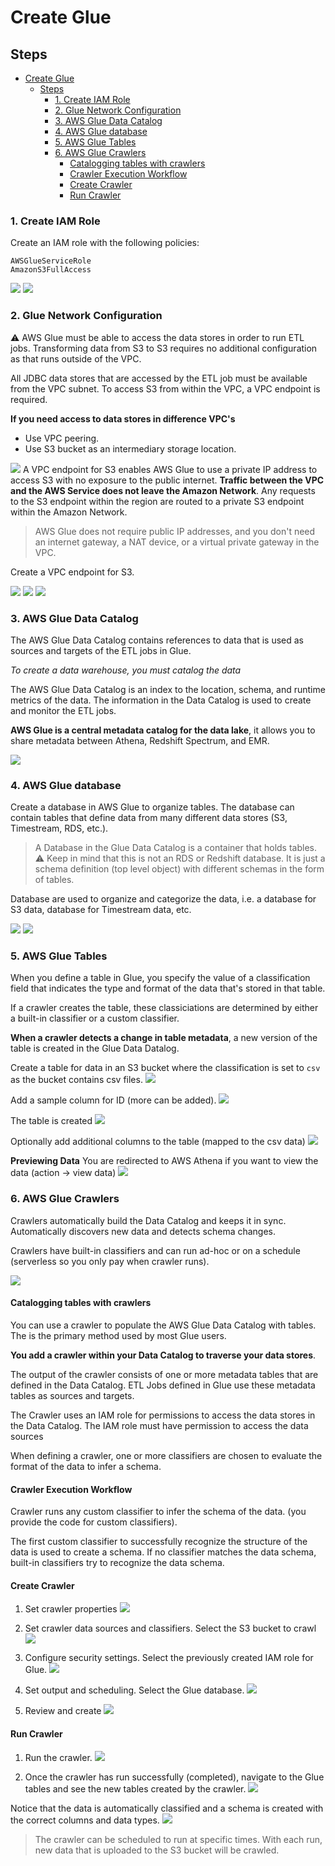 # Create Glue

## Steps
- [Create Glue](#create-glue)
  - [Steps](#steps)
    - [1. Create IAM Role](#1-create-iam-role)
    - [2. Glue Network Configuration](#2-glue-network-configuration)
    - [3. AWS Glue Data Catalog](#3-aws-glue-data-catalog)
    - [4. AWS Glue database](#4-aws-glue-database)
    - [5. AWS Glue Tables](#5-aws-glue-tables)
    - [6. AWS Glue Crawlers](#6-aws-glue-crawlers)
      - [Catalogging tables with crawlers](#catalogging-tables-with-crawlers)
      - [Crawler Execution Workflow](#crawler-execution-workflow)
      - [Create Crawler](#create-crawler)
      - [Run Crawler](#run-crawler)


### 1. Create IAM Role

Create an IAM role with the following policies:
```shell
AWSGlueServiceRole
AmazonS3FullAccess
```

![](../resources/glue/glue-iam-trusted-entity.png)
![](../resources/glue/glue-iam-permissions.png)

### 2. Glue Network Configuration

:warning: AWS Glue must be able to access the data stores in order to run ETL jobs. Transforming data from S3 to S3 requires no additional configuration as that runs outside of the VPC. 

All JDBC data stores that are accessed by the ETL job must be available from the VPC subnet. To access S3 from within the VPC, a VPC endpoint is required. 

**If you need access to data stores in difference VPC's**
* Use VPC peering. 
* Use S3 bucket as an intermediary storage location. 

![](../resources/glue/glue-vpc-endpoints.png)
A VPC endpoint for S3 enables AWS Glue to use a private IP address
to access S3 with no exposure to the public internet. **Traffic between the VPC and the AWS Service does not leave the Amazon Network**. 
Any requests to the S3 endpoint within the region are routed to a private S3 endpoint within the Amazon Network. 
> AWS Glue does not require public IP addresses, and you don't need an internet gateway, a NAT device, or a virtual private gateway in the VPC. 

Create a VPC endpoint for S3. 

![](../resources/vpc-endpoints/s3-vpc-endpoint-1.png)
![](../resources/vpc-endpoints/s3-vpc-endpoint-2.png)
![](../resources/vpc-endpoints/s3-vpc-endpoint-3.png)

### 3. AWS Glue Data Catalog

The AWS Glue Data Catalog contains references to data that is used as sources and targets of the ETL jobs in Glue. 

*To create a data warehouse, you must catalog the data*

The AWS Glue Data Catalog is an index to the location, schema, and runtime metrics of the data. The information in the Data Catalog is used to create and monitor the ETL jobs. 

**AWS Glue is a central metadata catalog for the data lake**, it allows you to share metadata between Athena, Redshift Spectrum, and EMR. 

![](../resources/glue/glue-gather-data.png)

### 4. AWS Glue database

Create a database in AWS Glue to organize tables. The database can contain tables that define data from many different data stores (S3, Timestream, RDS, etc.). 
> A Database in the Glue Data Catalog is a container that holds tables. 
> :warning: Keep in mind that this is not an RDS or Redshift database. It is just a schema definition (top level object) with different schemas in the form of tables. 

Database are used to organize and categorize the data, i.e. a database for S3 data, database for Timestream data, etc. 

![](../resources/glue/glue-database-1.png)
![](../resources/glue/glue-database-2.png)

### 5. AWS Glue Tables

When you define a table in Glue, you specify the value of a classification field that indicates the type and format of the data that's stored in that table. 

If a crawler creates the table, these classiciations are determined by either a built-in classifier or a custom classifier. 

**When a crawler detects a change in table metadata**, a new version of the table is created in the Glue Data Datalog. 

Create a table for data in an S3 bucket where the classification is set to `csv` as the bucket contains csv files. 
![](../resources/glue/glue-table-for-s3.png)

Add a sample column for ID (more can be added).
![](../resources/glue/glue-table-column.png)

The table is created 
![](../resources/glue/glue-table-created.png)

Optionally add additional columns to the table (mapped to the csv data)
![](../resources/glue/glue-table-more-columns.png)

**Previewing Data**
You are redirected to AWS Athena if you want to view the data (action -> view data)
![](../resources/glue/glue-view-data.png)

### 6. AWS Glue Crawlers

Crawlers automatically build the Data Catalog and keeps it in sync. Automatically discovers new data and detects schema changes. 

Crawlers have built-in classifiers and can run ad-hoc or on a schedule (serverless so you only pay when crawler runs). 

![](../resources/glue/glue-crawlers.png)


#### Catalogging tables with crawlers
You can use a crawler to populate the AWS Glue Data Catalog with tables. The is the primary method used by most Glue users. 

**You add a crawler within your Data Catalog to traverse your data stores**.

The output of the crawler consists of one or more metadata tables that are defined in the Data Catalog. ETL Jobs defined in Glue use these metadata tables as sources and targets. 

The Crawler uses an IAM role for permissions to access the data stores in the Data Catalog. The IAM role must have permission to access the data sources 

When defining a crawler, one or more classifiers are chosen to evaluate the format of the data to infer a schema. 

#### Crawler Execution Workflow 

Crawler runs any custom classifier to infer the schema of the data. (you provide the code for custom classifiers). 

The first custom classifier to successfully recognize the structure of the data is used to create a schema. If no classifier matches the data schema, built-in classifiers try to recognize the data schema. 

#### Create Crawler

1. Set crawler properties
![](../resources/glue/glue-1-set-crawler-properties.png)

2. Set crawler data sources and classifiers. Select the S3 bucket to crawl
![](../resources/glue/glue-2-set-datasources-and-classifiers.png)

3. Configure security settings. Select the previously created IAM role for Glue. 
![](../resources/glue/glue-3-configure-security-settings.png)

4. Set output and scheduling. Select the Glue database. 
![](../resources/glue/glue-4-set-output-and-scheduling.png)

5. Review and create
![](../resources/glue/glue-5-review-and-create.png)

#### Run Crawler

1. Run the crawler. 
![](../resources/glue/glue-run-crawler.png)

2. Once the crawler has run successfully (completed), navigate to the Glue tables and see the new tables created by the crawler. 
![](../resources/glue/glue-post-run.png)

Notice that the data is automatically classified and a schema is created with the correct columns and data types.
![](../resources/glue/glue-table-schema.png)

> The crawler can be scheduled to run at specific times. With each run, new data that is uploaded to the S3 bucket will be crawled. 